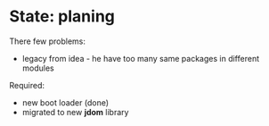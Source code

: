 # State: planing

There few problems:

 * legacy from idea - he have too many same packages in different modules
 
Required:
 * new boot loader (done)
 * migrated to new **jdom** library
